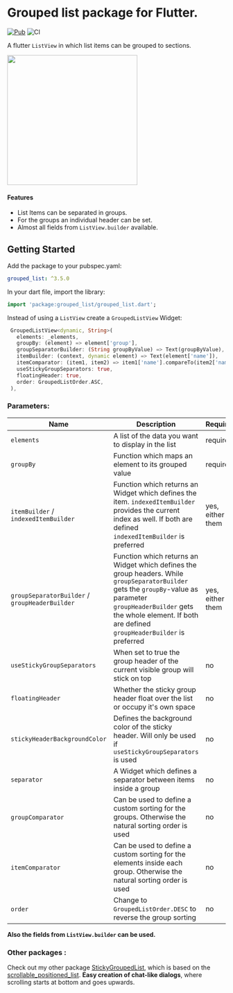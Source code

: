 # Grouped list package for Flutter.
[![Pub](https://img.shields.io/pub/v/grouped_list.svg)](https://pub.dev/packages/grouped_list)
![CI](https://github.com/Dimibe/grouped_list/workflows/CI/badge.svg?branch=master)
 
A flutter `ListView` in which list items can be grouped to sections.

<img src="https://raw.githubusercontent.com/Dimibe/grouped_list/master/assets/screenshot-for-readme.png" width="300">

#### Features
* List Items can be separated in groups.
* For the groups an individual header can be set.
* Almost all fields from `ListView.builder` available.

## Getting Started

 Add the package to your pubspec.yaml:

 ```yaml
 grouped_list: ^3.5.0
 ```
 
 In your dart file, import the library:

 ```Dart
import 'package:grouped_list/grouped_list.dart';
 ``` 
 
 Instead of using a `ListView` create a `GroupedListView` Widget:
 
 ```Dart
  GroupedListView<dynamic, String>(
    elements: _elements,
    groupBy: (element) => element['group'],
    groupSeparatorBuilder: (String groupByValue) => Text(groupByValue),
    itemBuilder: (context, dynamic element) => Text(element['name']),
    itemComparator: (item1, item2) => item1['name'].compareTo(item2['name']),
    useStickyGroupSeparators: true,
    floatingHeader: true,
    order: GroupedListOrder.ASC,
  ),
```

### Parameters:
| Name | Description | Required | Default value |
|----|----|----|----|
|`elements`| A list of the data you want to display in the list | required | - |
|`groupBy` |Function which maps an element to its grouped value | required | - |
|`itemBuilder` / `indexedItemBuilder`| Function which returns an Widget which defines the item. `indexedItemBuilder` provides the current index as well. If both are defined `indexedItemBuilder` is preferred| yes, either of them | - |
|`groupSeparatorBuilder` / `groupHeaderBuilder`| Function which returns an Widget which defines the group headers. While `groupSeparatorBuilder` gets the `groupBy`-value as parameter `groupHeaderBuilder` gets the whole element. If both are defined `groupHeaderBuilder` is preferred| yes, either of them | - |
|`useStickyGroupSeparators` | When set to true the group header of the current visible group will stick on top | no | `false` |
|`floatingHeader` | Whether the sticky group header float over the list or occupy it's own space | no | `false` |
|`stickyHeaderBackgroundColor` | Defines the background color of the sticky header. Will only be used if `useStickyGroupSeparators` is used | no | `Color(0xffF7F7F7)` |
|`separator` | A Widget which defines a separator between items inside a group | no | no separator |
| `groupComparator` | Can be used to define a custom sorting for the groups. Otherwise the natural sorting order is used | no | - |
| `itemComparator` | Can be used to define a custom sorting for the elements inside each group. Otherwise the natural sorting order is used | no | - |
| `order` | Change to `GroupedListOrder.DESC` to reverse the group sorting | no | `GroupedListOrder.ASC` |

**Also the fields from `ListView.builder` can be used.** 


### Other packages : 
Check out my other package [StickyGroupedList](https://pub.dev/packages/sticky_grouped_list), which is based on the [scrollable_positioned_list](https://pub.dev/packages/scrollable_positioned_list). **Easy creation of chat-like dialogs**, where scrolling starts at bottom and goes upwards. 

